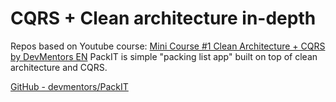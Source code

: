 # CQRS + Clean architecture in-depth

Repos based on Youtube course: [Mini Course #1 Clean Architecture + CQRS by DevMentors EN](https://www.youtube.com/watch?v=NzcZcim9tp8)
PackIT is simple "packing list app" built on top of clean architecture and CQRS.

[GitHub - devmentors/PackIT](https://github.com/devmentors/PackIT)
